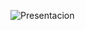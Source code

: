 ![Presentacion]([UI/presentacion.png](https://raw.githubusercontent.com/jochdev/cmsphp8x/main/UX/presentacion.png)https://raw.githubusercontent.com/jochdev/cmsphp8x/main/UX/presentacion.png)
